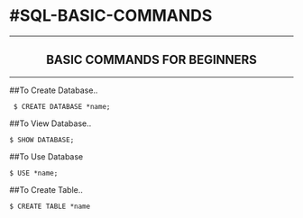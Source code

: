 <h1>#SQL-BASIC-COMMANDS</h1>

<HR>

<H2 align=center> BASIC COMMANDS FOR BEGINNERS </H2>

<HR>

##To Create Database..
```
 $ CREATE DATABASE *name; 
 ```

##To View Database..
```
$ SHOW DATABASE;
```

##To Use Database
```
$ USE *name;
```

##To Create Table..
```
$ CREATE TABLE *name
```

